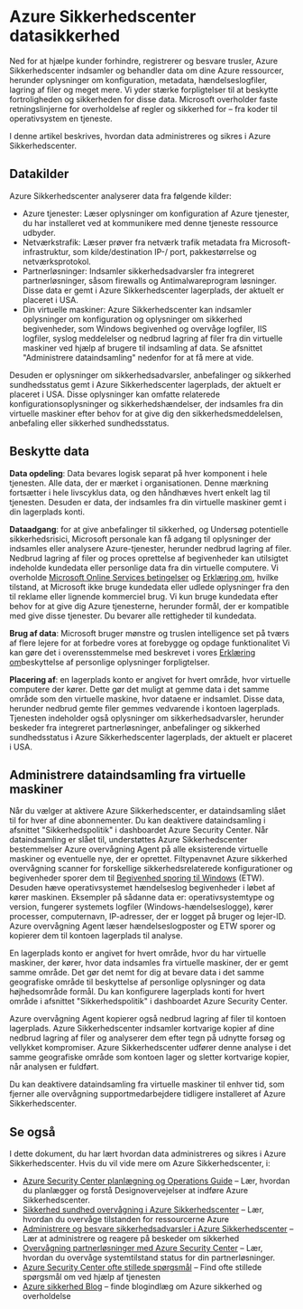 <properties
   pageTitle="Azure Sikkerhedscenter datasikkerhed | Microsoft Azure"
   description="Dette dokument forklares, hvordan data administreres og sikres i Azure Sikkerhedscenter."
   services="security-center"
   documentationCenter="na"
   authors="YuriDio"
   manager="swadhwa"
   editor=""/>

<tags
   ms.service="security-center"
   ms.devlang="na"
   ms.topic="hero-article"
   ms.tgt_pltfrm="na"
   ms.workload="na"
   ms.date="10/25/2016"
   ms.author="yurid"/>

# <a name="azure-security-center-data-security"></a>Azure Sikkerhedscenter datasikkerhed
Ned for at hjælpe kunder forhindre, registrerer og besvare trusler, Azure Sikkerhedscenter indsamler og behandler data om dine Azure ressourcer, herunder oplysninger om konfiguration, metadata, hændelseslogfiler, lagring af filer og meget mere. Vi yder stærke forpligtelser til at beskytte fortroligheden og sikkerheden for disse data. Microsoft overholder faste retningslinjerne for overholdelse af regler og sikkerhed for – fra koder til operativsystem en tjeneste. 

I denne artikel beskrives, hvordan data administreres og sikres i Azure Sikkerhedscenter.

## <a name="data-sources"></a>Datakilder

Azure Sikkerhedscenter analyserer data fra følgende kilder:

- Azure tjenester: Læser oplysninger om konfiguration af Azure tjenester, du har installeret ved at kommunikere med denne tjeneste ressource udbyder.
- Netværkstrafik: Læser prøver fra netværk trafik metadata fra Microsoft-infrastruktur, som kilde/destination IP-/ port, pakkestørrelse og netværksprotokol.
- Partnerløsninger: Indsamler sikkerhedsadvarsler fra integreret partnerløsninger, såsom firewalls og Antimalwareprogram løsninger. Disse data er gemt i Azure Sikkerhedscenter lagerplads, der aktuelt er placeret i USA.
- Din virtuelle maskiner: Azure Sikkerhedscenter kan indsamler oplysninger om konfiguration og oplysninger om sikkerhed begivenheder, som Windows begivenhed og overvåge logfiler, IIS logfiler, syslog meddelelser og nedbrud lagring af filer fra din virtuelle maskiner ved hjælp af brugere til indsamling af data. Se afsnittet "Administrere dataindsamling" nedenfor for at få mere at vide.  

Desuden er oplysninger om sikkerhedsadvarsler, anbefalinger og sikkerhed sundhedsstatus gemt i Azure Sikkerhedscenter lagerplads, der aktuelt er placeret i USA. Disse oplysninger kan omfatte relaterede konfigurationsoplysninger og sikkerhedshændelser, der indsamles fra din virtuelle maskiner efter behov for at give dig den sikkerhedsmeddelelsen, anbefaling eller sikkerhed sundhedsstatus.

## <a name="data-protection"></a>Beskytte data

**Data opdeling**: Data bevares logisk separat på hver komponent i hele tjenesten. Alle data, der er mærket i organisationen. Denne mærkning fortsætter i hele livscyklus data, og den håndhæves hvert enkelt lag til tjenesten. Desuden er data, der indsamles fra din virtuelle maskiner gemt i din lagerplads konti.

**Dataadgang**: for at give anbefalinger til sikkerhed, og Undersøg potentielle sikkerhedsrisici, Microsoft personale kan få adgang til oplysninger der indsamles eller analysere Azure-tjenester, herunder nedbrud lagring af filer. Nedbrud lagring af filer og proces oprettelse af begivenheder kan utilsigtet indeholde kundedata eller personlige data fra din virtuelle computere. Vi overholde [Microsoft Online Services betingelser](http://www.microsoftvolumelicensing.com/DocumentSearch.aspx?Mode=3&DocumentTypeId=31) og [Erklæring om](https://www.microsoft.com/privacystatement/en-us/OnlineServices/Default.aspx), hvilke tilstand, at Microsoft ikke bruge kundedata eller udlede oplysninger fra den til reklame eller lignende kommerciel brug. Vi kun bruge kundedata efter behov for at give dig Azure tjenesterne, herunder formål, der er kompatible med give disse tjenester. Du bevarer alle rettigheder til kundedata.

**Brug af data**: Microsoft bruger mønstre og truslen intelligence set på tværs af flere lejere for at forbedre vores at forebygge og opdage funktionalitet Vi kan gøre det i overensstemmelse med beskrevet i vores [Erklæring om](https://www.microsoft.com/privacystatement/en-us/OnlineServices/Default.aspx)beskyttelse af personlige oplysninger forpligtelser.

**Placering af**: en lagerplads konto er angivet for hvert område, hvor virtuelle computere der kører. Dette gør det muligt at gemme data i det samme område som den virtuelle maskine, hvor dataene er indsamlet. Disse data, herunder nedbrud gemte filer gemmes vedvarende i kontoen lagerplads. Tjenesten indeholder også oplysninger om sikkerhedsadvarsler, herunder beskeder fra integreret partnerløsninger, anbefalinger og sikkerhed sundhedsstatus i Azure Sikkerhedscenter lagerplads, der aktuelt er placeret i USA.

## <a name="managing-data-collection-from-virtual-machines"></a>Administrere dataindsamling fra virtuelle maskiner

Når du vælger at aktivere Azure Sikkerhedscenter, er dataindsamling slået til for hver af dine abonnementer. Du kan deaktivere dataindsamling i afsnittet "Sikkerhedspolitik" i dashboardet Azure Security Center. Når dataindsamling er slået til, understøttes Azure Sikkerhedscenter bestemmelser Azure overvågning Agent på alle eksisterende virtuelle maskiner og eventuelle nye, der er oprettet. Filtypenavnet Azure sikkerhed overvågning scanner for forskellige sikkerhedsrelaterede konfigurationer og begivenheder sporer dem til [Begivenhed sporing til Windows](https://msdn.microsoft.com/library/windows/desktop/bb968803.aspx) (ETW). Desuden hæve operativsystemet hændelseslog begivenheder i løbet af kører maskinen. Eksempler på sådanne data er: operativsystemtype og version, fungerer systemets logfiler (Windows-hændelseslogge), kører processer, computernavn, IP-adresser, der er logget på bruger og lejer-ID. Azure overvågning Agent læser hændelseslogposter og ETW sporer og kopierer dem til kontoen lagerplads til analyse. 

En lagerplads konto er angivet for hvert område, hvor du har virtuelle maskiner, der kører, hvor data indsamles fra virtuelle maskiner, der er gemt samme område. Det gør det nemt for dig at bevare data i det samme geografiske område til beskyttelse af personlige oplysninger og data højhedsområde formål. Du kan konfigurere lagerplads konti for hvert område i afsnittet "Sikkerhedspolitik" i dashboardet Azure Security Center.

Azure overvågning Agent kopierer også nedbrud lagring af filer til kontoen lagerplads.  Azure Sikkerhedscenter indsamler kortvarige kopier af dine nedbrud lagring af filer og analyserer dem efter tegn på udnytte forsøg og vellykket kompromiser.  Azure Sikkerhedscenter udfører denne analyse i det samme geografiske område som kontoen lager og sletter kortvarige kopier, når analysen er fuldført.

Du kan deaktivere dataindsamling fra virtuelle maskiner til enhver tid, som fjerner alle overvågning supportmedarbejdere tidligere installeret af Azure Sikkerhedscenter.


## <a name="see-also"></a>Se også

I dette dokument, du har lært hvordan data administreres og sikres i Azure Sikkerhedscenter. Hvis du vil vide mere om Azure Sikkerhedscenter, i:

- [Azure Security Center planlægning og Operations Guide](security-center-planning-and-operations-guide.md) – Lær, hvordan du planlægger og forstå Designovervejelser at indføre Azure Sikkerhedscenter.
- [Sikkerhed sundhed overvågning i Azure Sikkerhedscenter](security-center-monitoring.md) – Lær, hvordan du overvåge tilstanden for ressourcerne Azure
- [Administrere og besvare sikkerhedsadvarsler i Azure Sikkerhedscenter](security-center-managing-and-responding-alerts.md) – Lær at administrere og reagere på beskeder om sikkerhed
- [Overvågning partnerløsninger med Azure Security Center](security-center-partner-solutions.md) – Lær, hvordan du overvåge systemtilstand status for din partnerløsninger.
- [Azure Security Center ofte stillede spørgsmål](security-center-faq.md) – Find ofte stillede spørgsmål om ved hjælp af tjenesten
- [Azure sikkerhed Blog](http://blogs.msdn.com/b/azuresecurity/) – finde blogindlæg om Azure sikkerhed og overholdelse

